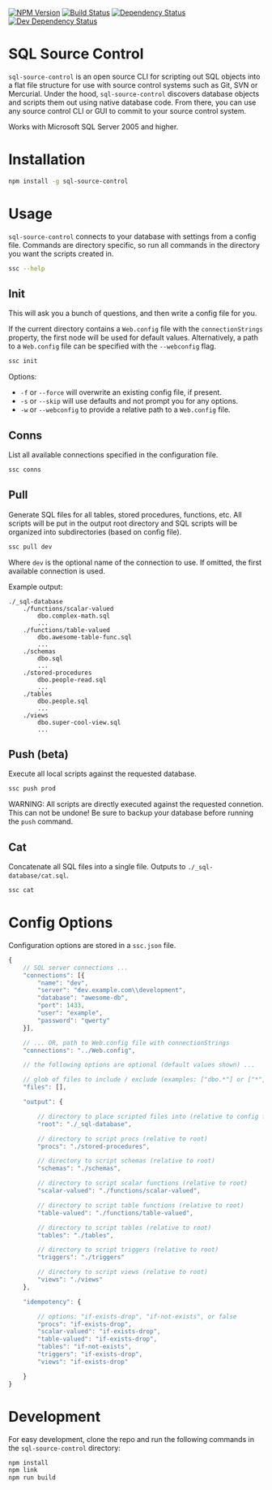 [![NPM Version](https://badge.fury.io/js/sql-source-control.svg)](https://badge.fury.io/js/sql-source-control)
[![Build Status](https://travis-ci.org/justinlettau/sql-source-control.svg?branch=master)](https://travis-ci.org/justinlettau/sql-source-control)
[![Dependency Status](https://david-dm.org/justinlettau/sql-source-control.svg)](https://david-dm.org/justinlettau/sql-source-control)
[![Dev Dependency Status](https://david-dm.org/justinlettau/sql-source-control/dev-status.svg)](https://david-dm.org/justinlettau/sql-source-control?type=dev)

# SQL Source Control
`sql-source-control` is an open source CLI for scripting out SQL objects into a flat file structure
for use with source control systems such as Git, SVN or Mercurial. Under the hood, `sql-source-control`
discovers database objects and scripts them out using native database code. From there, you can use
any source control CLI or GUI to commit to your source control system.

Works with Microsoft SQL Server 2005 and higher.

# Installation
```bash
npm install -g sql-source-control
```

# Usage
`sql-source-control` connects to your database with settings from a config file. Commands
are directory specific, so run all commands in the directory you want the scripts created in.

```bash
ssc --help
```

## Init
This will ask you a bunch of questions, and then write a config file for you.

If the current directory contains a `Web.config` file with the `connectionStrings` property, the
first node will be used for default values. Alternatively, a path to a `Web.config` file can be
specified with the `--webconfig` flag.

```bash
ssc init
```

Options:
- `-f` or `--force` will overwrite an existing config file, if present.
- `-s` or `--skip` will use defaults and not prompt you for any options.
- `-w` or `--webconfig` to provide a relative path to a `Web.config` file.

## Conns
List all available connections specified in the configuration file.

```bash
ssc conns
```

## Pull
Generate SQL files for all tables, stored procedures, functions, etc. All scripts will be put in
the output root directory and SQL scripts will be organized into subdirectories (based on config
file).

```bash
ssc pull dev
```

Where `dev` is the optional name of the connection to use. If omitted, the first available connection
is used.

Example output:

```
./_sql-database
    ./functions/scalar-valued
        dbo.complex-math.sql
        ...
    ./functions/table-valued
        dbo.awesome-table-func.sql
        ...
    ./schemas
        dbo.sql
        ...
    ./stored-procedures
        dbo.people-read.sql
        ...
    ./tables
        dbo.people.sql
        ...
    ./views
        dbo.super-cool-view.sql
        ...
```

## Push (beta)
Execute all local scripts against the requested database.

```bash
ssc push prod
```

WARNING:
All scripts are directly executed against the requested connetion. This can not be undone! Be sure
to backup your database before running the `push` command.

## Cat
Concatenate all SQL files into a single file. Outputs to `./_sql-database/cat.sql`.

```bash
ssc cat
```

# Config Options
Configuration options are stored in a `ssc.json` file.

```js
{
    // SQL server connections ...
    "connections": [{
        "name": "dev",
        "server": "dev.example.com\\development",
        "database": "awesome-db",
        "port": 1433,
        "user": "example",
        "password": "qwerty"
    }],

    // ... OR, path to Web.config file with connectionStrings
    "connections": "../Web.config",

    // the following options are optional (default values shown) ...

    // glob of files to include / exclude (examples: ["dbo.*"] or ["*", "!dbo.*"])
    "files": [],

    "output": {

        // directory to place scripted files into (relative to config file)
        "root": "./_sql-database",

        // directory to script procs (relative to root)
        "procs": "./stored-procedures",

        // directory to script schemas (relative to root)
        "schemas": "./schemas",

        // directory to script scalar functions (relative to root)
        "scalar-valued": "./functions/scalar-valued",

        // directory to script table functions (relative to root)
        "table-valued": "./functions/table-valued",

        // directory to script tables (relative to root)
        "tables": "./tables",

        // directory to script triggers (relative to root)
        "triggers": "./triggers"

        // directory to script views (relative to root)
        "views": "./views"
    },

    "idempotency": {

        // options: "if-exists-drop", "if-not-exists", or false
        "procs": "if-exists-drop",
        "scalar-valued": "if-exists-drop",
        "table-valued": "if-exists-drop",
        "tables": "if-not-exists",
        "triggers": "if-exists-drop",
        "views": "if-exists-drop"

    }
}
```

# Development
For easy development, clone the repo and run the following commands in the `sql-source-control` directory:

```bash
npm install
npm link
npm run build
```
